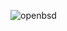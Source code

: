 ![openbsd](https://user-images.githubusercontent.com/42554663/105644830-919edb80-5eb9-11eb-894e-06dee9d36b50.png)
